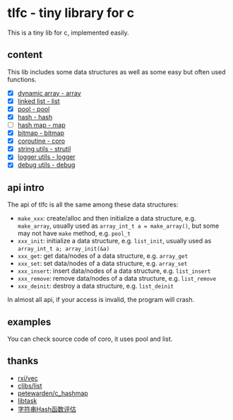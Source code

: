 # tlfc - tiny library for c

This is a tiny lib for c, implemented easily.

## content

This lib includes some data structures as well as some easy but often used functions.

+ [x] [dynamic array - array](https://github.com/Leetsong/tlfc/tree/master/array)
+ [x] [linked list   - list](https://github.com/Leetsong/tlfc/tree/master/list)
+ [x] [pool          - pool](https://github.com/Leetsong/tlfc/tree/master/pool)
+ [x] [hash          - hash](https://github.com/Leetsong/tlfc/tree/master/hash)
+ [ ] [hash map      - map]()
+ [x] [bitmap        - bitmap](https://github.com/Leetsong/tlfc/tree/master/bitmap)
+ [x] [coroutine     - coro](https://github.com/Leetsong/tlfc/tree/master/coro)
+ [x] [string utils  - strutil](https://github.com/Leetsong/tlfc/tree/master/strutil)
+ [x] [logger utils  - logger](https://github.com/Leetsong/tlfc/tree/master/logger)
+ [x] [debug utils   - debug](https://github.com/Leetsong/tlfc/tree/master/debug)

## api intro

The api of tlfc is all the same among these data structures:

+ `make_xxx`: create/alloc and then initialize a data structure, e.g. `make_array`, usually used as `array_int_t a = make_array()`, but some may not have `make` method, e.g. `pool_t`
+ `xxx_init`: initialize a data structure, e.g. `list_init`, usually used as `array_int_t a; array_init(&a)`
+ `xxx_get`: get data/nodes of a data structure, e.g. `array_get`
+ `xxx_set`: set data/nodes of a data structure, e.g. `array_set`
+ `xxx_insert`: insert data/nodes of a data structure, e.g. `list_insert`
+ `xxx_remove`: remove data/nodes of a data structure, e.g. `list_remove`
+ `xxx_deinit`: destroy a data structure, e.g. `list_deinit`

In almost all api, if your access is invalid, the program will crash.

## examples

You can check source code of coro, it uses pool and list.

## thanks

+ [rxi/vec](https://github.com/rxi/vec)
+ [clibs/list](https://github.com/clibs/list)
+ [petewarden/c_hashmap](https://github.com/petewarden/c_hashmap)
+ [libtask](https://swtch.com/libtask/)
+ [字符串Hash函数评估](http://blog.csdn.net/liuaigui/article/details/5050697)
